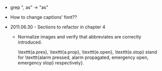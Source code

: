 * grep ", as" -> "as"
* How to change captions' font??

* 2011.06.30 - Sections to refactor in chapter 4

  * Normalize images and verify that abbreviates are correctly introduced.

      \texttt{a.pres}, \texttt{a.prop}, \texttt{e.open}, \texttt{e.stop} stand for \texttt{alarm pressed, alarm propagated, emergency open, emergency stop} respectively}.
